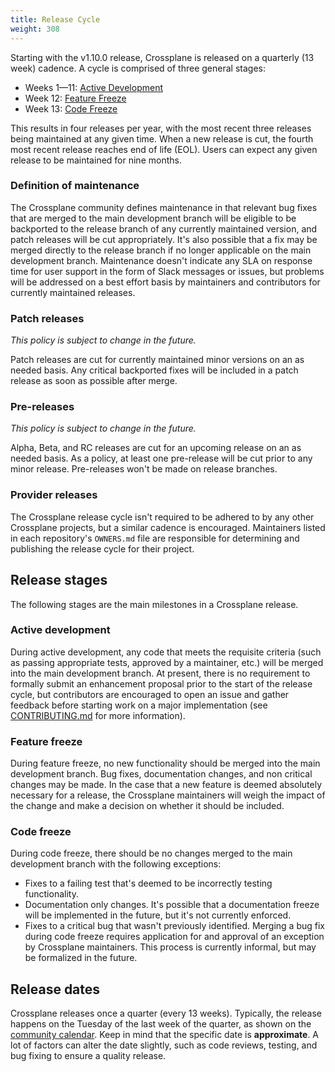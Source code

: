 ```yaml
---
title: Release Cycle
weight: 308
---
```


Starting with the v1.10.0 release, Crossplane is released on a quarterly (13
week) cadence. A cycle is comprised of three general stages:

- Weeks 1—11: [Active Development]
- Week 12: [Feature Freeze]
- Week 13: [Code Freeze]

This results in four releases per year, with the most recent three releases
being maintained at any given time. When a new release is cut, the fourth most
recent release reaches end of life (EOL). Users can expect any given release to
be maintained for nine months.

### Definition of maintenance

The Crossplane community defines maintenance in that relevant bug fixes that are
merged to the main development branch will be eligible to be backported to the
release branch of any currently maintained version, and patch releases will be
cut appropriately. It's also possible that a fix may be merged directly to the
release branch if no longer applicable on the main development branch.
Maintenance doesn't indicate any SLA on response time for user support in the
form of Slack messages or issues, but problems will be addressed on a best
effort basis by maintainers and contributors for currently maintained releases.

### Patch releases

_This policy is subject to change in the future._

Patch releases are cut for currently maintained minor versions on an as needed
basis. Any critical backported fixes will be included in a patch release as
soon as possible after merge.

### Pre-releases

_This policy is subject to change in the future._

Alpha, Beta, and RC releases are cut for an upcoming release on an as needed
basis. As a policy, at least one pre-release will be cut prior to any minor
release. Pre-releases won't be made on release branches.

### Provider releases

The Crossplane release cycle isn't required to be adhered to by any other
Crossplane projects, but a similar cadence is encouraged. Maintainers listed in
each repository's `OWNERS.md` file are responsible for determining and
publishing the release cycle for their project.

## Release stages

The following stages are the main milestones in a Crossplane release.

### Active development

During active development, any code that meets the requisite criteria (such as
passing appropriate tests, approved by a maintainer, etc.) will be merged into
the main development branch. At present, there is no requirement to formally
submit an enhancement proposal prior to the start of the release cycle, but
contributors are encouraged to open an issue and gather feedback before starting
work on a major implementation (see [CONTRIBUTING.md] for more information).

### Feature freeze

During feature freeze, no new functionality should be merged into the main
development branch. Bug fixes, documentation changes, and non critical changes
may be made. In the case that a new feature is deemed absolutely necessary for a
release, the Crossplane maintainers will weigh the impact of the change and make
a decision on whether it should be included. 

### Code freeze

During code freeze, there should be no changes merged to the main development
branch with the following exceptions:
- Fixes to a failing test that's deemed to be incorrectly testing
  functionality.
- Documentation only changes. It's possible that a documentation freeze will be
  implemented in the future, but it's not currently enforced.
- Fixes to a critical bug that wasn't previously identified. Merging a bug fix
  during code freeze requires application for and approval of an exception by
  Crossplane maintainers. This process is currently informal, but may be
  formalized in the future.

## Release dates

Crossplane releases once a quarter (every 13 weeks). Typically, the release
happens on the Tuesday of the last week of the quarter, as shown on the
[community calendar][community calendar]. Keep in mind that the specific date is
**approximate**. A lot of factors can alter the date slightly, such as code
reviews, testing, and bug fixing to ensure a quality release.

<!-- Named links -->

[Active Development]: #active-development
[Feature Freeze]: #feature-freeze
[Code Freeze]: #code-freeze
[CONTRIBUTING.md]: https://github.com/crossplane/crossplane/blob/main/CONTRIBUTING.md
[community calendar]: https://calendar.google.com/calendar/embed?src=c_2cdn0hs9e2m05rrv1233cjoj1k%40group.calendar.google.com
